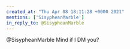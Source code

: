 ```yaml
---
created_at: "Thu Apr 08 18:11:28 +0000 2021"
mentions: ['SisypheanMarble']
in_reply_to: @SisypheanMarble
---
```


@SisypheanMarble Mind if I DM you?